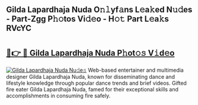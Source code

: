 ## Gilda Lapardhaja Nuda O𝚗𝚕yf𝚊ns L𝚎a𝚔ed N𝚞𝚍es - Part-Zgg P𝚑𝚘tos Vi𝚍𝚎o - H𝚘𝚝 Part L𝚎a𝚔s RVcYC

# <h2><a href="http://kf5av2.oniu.top/?m=Gilda+Lapardhaja+Nuda">🔗👉 🔴 Gilda Lapardhaja Nuda P𝚑ot𝚘𝚜 V𝚒d𝚎o</a></h2>

[![Gilda Lapardhaja Nuda Nu𝚍e𝚜](https://i.imgur.com/0qMVB7G.gif)](http://kf5av2.oniu.top/?m=Gilda+Lapardhaja+Nuda)
Web-based entertainer and multimedia designer Gilda Lapardhaja Nuda, known for disseminating dance and lifestyle knowledge through popular dance trends and brief videos. Gifted fire eater Gilda Lapardhaja Nuda, famed for their exceptional skills and accomplishments in consuming fire safely.  
